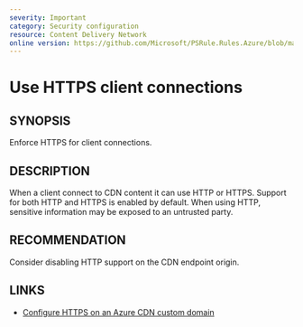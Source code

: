 ```yaml
---
severity: Important
category: Security configuration
resource: Content Delivery Network
online version: https://github.com/Microsoft/PSRule.Rules.Azure/blob/main/docs/rules/en/Azure.CDN.HTTP.md
---
```


# Use HTTPS client connections

## SYNOPSIS

Enforce HTTPS for client connections.

## DESCRIPTION

When a client connect to CDN content it can use HTTP or HTTPS.
Support for both HTTP and HTTPS is enabled by default.
When using HTTP, sensitive information may be exposed to an untrusted party.

## RECOMMENDATION

Consider disabling HTTP support on the CDN endpoint origin.

## LINKS

- [Configure HTTPS on an Azure CDN custom domain](https://docs.microsoft.com/en-us/azure/cdn/cdn-custom-ssl?tabs=option-1-default-enable-https-with-a-cdn-managed-certificate)
